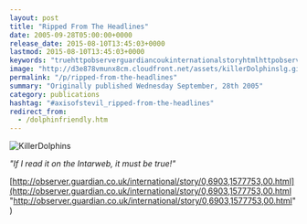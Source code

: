 ```yaml
---
layout: post
title: "Ripped From The Headlines"
date: 2005-09-28T05:00:00+0000
release_date: 2015-08-10T13:45:03+0000
lastmod: 2015-08-10T13:45:03+0000
keywords: "truehttpobserverguardiancoukinternationalstoryhtmlhttpobserverguardiancoukinternationalstoryhtml, httpobserverguardiancoukinternationalstoryhtml, intarweb, read, killerdolphinskillerdolphinsidif"
image: "http://d3e878vmunx8cm.cloudfront.net/assets/killerDolphinslg.gif"
permalink: "/p/ripped-from-the-headlines"
summary: "Originally published Wednesday September, 28th 2005"
category: publications
hashtag: "#axisofstevil_ripped-from-the-headlines"
redirect_from:
  - /dolphinfriendly.htm
---
```


[id_1]: http://d3e878vmunx8cm.cloudfront.net/assets/killerDolphinslg.gif "KillerDolphins"
![KillerDolphins][id_1]

*"If I read it on the Intarweb, it must be true!"*

[http://observer.guardian.co.uk/international/story/0,6903,1577753,00.html](http://observer.guardian.co.uk/international/story/0,6903,1577753,00.html "http://observer.guardian.co.uk/international/story/0,6903,1577753,00.html")
